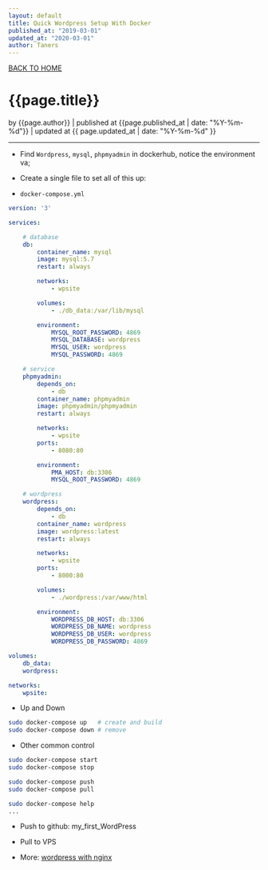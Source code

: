```yaml
---
layout: default
title: Quick Wordpress Setup With Docker
published_at: "2019-03-01"
updated_at: "2020-03-01"
author: Taners
---
```


[BACK TO HOME](https://tane-rs.github.io)

# {{page.title}}

by {{page.author}} |
published at {{page.published_at | date: "%Y-%m-%d"}} |
updated at {{ page.updated_at | date: "%Y-%m-%d" }}

---

- Find `Wordpress`, `mysql`, `phpmyadmin` in dockerhub, notice the environment va;

- Create a single file to set all of this up:

- `docker-compose.yml`

```yml
version: '3'

services: 

    # database
    db:
        container_name: mysql
        image: mysql:5.7
        restart: always

        networks: 
            - wpsite

        volumes: 
            - ./db_data:/var/lib/mysql

        environment: 
            MYSQL_ROOT_PASSWORD: 4869
            MYSQL_DATABASE: wordpress
            MYSQL_USER: wordpress
            MYSQL_PASSWORD: 4869

    # service
    phpmyadmin:
        depends_on: 
            - db
        container_name: phpmyadmin
        image: phpmyadmin/phpmyadmin
        restart: always

        networks: 
            - wpsite
        ports: 
            - 8080:80

        environment: 
            PMA_HOST: db:3306
            MYSQL_ROOT_PASSWORD: 4869

    # wordpress
    wordpress:
        depends_on: 
            - db
        container_name: wordpress
        image: wordpress:latest
        restart: always

        networks: 
            - wpsite
        ports: 
            - 8000:80

        volumes: 
            - ./wordpress:/var/www/html

        environment: 
            WORDPRESS_DB_HOST: db:3306
            WORDPRESS_DB_NAME: wordpress
            WORDPRESS_DB_USER: wordpress
            WORDPRESS_DB_PASSWORD: 4869

volumes: 
    db_data:
    wordpress: 

networks: 
    wpsite:
```

- Up and Down

```bash
sudo docker-compose up   # create and build
sudo docker-compose down # remove 
```

- Other common control

```bash
sudo docker-compose start
sudo docker-compose stop

sudo docker-compose push 
sudo docker-compose pull

sudo docker-compose help
...
```

- Push to github: my_first_WordPress

- Pull to VPS

- More: [wordpress with nginx](https://www.digitalocean.com/community/tutorials/how-to-install-wordpress-with-docker-compose)